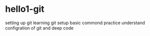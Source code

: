 # hello1-git
setting up git 
learning git setup
basic commond 
practice
understand configration of git
and deep code

